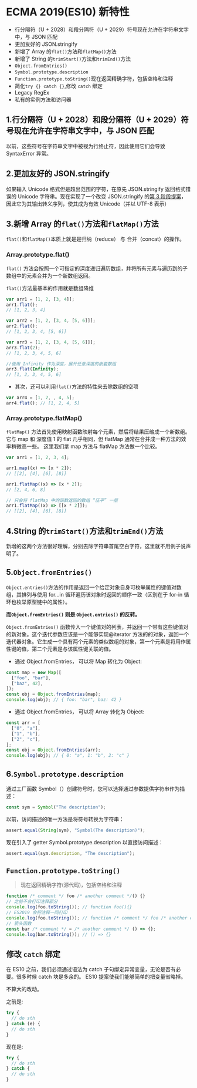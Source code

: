 # ECMA 2019(ES10) 新特性

- 行分隔符（U + 2028）和段分隔符（U + 2029）符号现在允许在字符串文字中，与 JSON 匹配
- 更加友好的 JSON.stringify
- 新增了 Array 的`flat()`方法和`flatMap()`方法
- 新增了 String 的`trimStart()`方法和`trimEnd()`方法
- `Object.fromEntries()`
- `Symbol.prototype.description`
- `Function.prototype.toString()`现在返回精确字符，包括空格和注释
- 简化`try {} catch {}`,修改 `catch` 绑定
- Legacy RegEx
- 私有的实例方法和访问器

## 1.行分隔符（U + 2028）和段分隔符（U + 2029）符号现在允许在字符串文字中，与 JSON 匹配

以前，这些符号在字符串文字中被视为行终止符，因此使用它们会导致 SyntaxError 异常。

## 2.更加友好的 JSON.stringify

如果输入 Unicode 格式但是超出范围的字符，在原先 JSON.stringify 返回格式错误的 Unicode 字符串。现在实现了一个改变 JSON.stringify 的[第 3 阶段提案](https://github.com/tc39/proposal-well-formed-stringify)，因此它为其输出转义序列，使其成为有效 Unicode（并以 UTF-8 表示）

## 3.新增 Array 的`flat()`方法和`flatMap()`方法

`flat()`和`flatMap()`本质上就是是归纳（reduce） 与 合并（concat）的操作。

### Array.prototype.flat()

`flat()` 方法会按照一个可指定的深度递归遍历数组，并将所有元素与遍历到的子数组中的元素合并为一个新数组返回。

`flat()`方法最基本的作用就是数组降维

```js
var arr1 = [1, 2, [3, 4]];
arr1.flat();
// [1, 2, 3, 4]

var arr2 = [1, 2, [3, 4, [5, 6]]];
arr2.flat();
// [1, 2, 3, 4, [5, 6]]

var arr3 = [1, 2, [3, 4, [5, 6]]];
arr3.flat(2);
// [1, 2, 3, 4, 5, 6]

//使用 Infinity 作为深度，展开任意深度的嵌套数组
arr3.flat(Infinity);
// [1, 2, 3, 4, 5, 6]
```

- 其次，还可以利用`flat()`方法的特性来去除数组的空项

```js
var arr4 = [1, 2, , 4, 5];
arr4.flat(); // [1, 2, 4, 5]
```

### Array.prototype.flatMap()

`flatMap()` 方法首先使用映射函数映射每个元素，然后将结果压缩成一个新数组。它与 map 和 深度值 1 的 flat 几乎相同，但 flatMap 通常在合并成一种方法的效率稍微高一些。 这里我们拿 map 方法与 flatMap 方法做一个比较。

```js
var arr1 = [1, 2, 3, 4];

arr1.map((x) => [x * 2]);
// [[2], [4], [6], [8]]

arr1.flatMap((x) => [x * 2]);
// [2, 4, 6, 8]

// 只会将 flatMap 中的函数返回的数组 “压平” 一层
arr1.flatMap((x) => [[x * 2]]);
// [[2], [4], [6], [8]]
```

## 4.String 的`trimStart()`方法和`trimEnd()`方法

新增的这两个方法很好理解，分别去除字符串首尾空白字符，这里就不用例子说声明了。

## 5.`Object.fromEntries()`

`Object.entries()`方法的作用是返回一个给定对象自身可枚举属性的键值对数组，其排列与使用 for...in 循环遍历该对象时返回的顺序一致（区别在于 for-in 循环也枚举原型链中的属性）。

**而`Object.fromEntries()` 则是 `Object.entries()` 的反转。**

`Object.fromEntries()` 函数传入一个键值对的列表，并返回一个带有这些键值对的新对象。这个迭代参数应该是一个能够实现@iterator 方法的的对象，返回一个迭代器对象。它生成一个具有两个元素的类似数组的对象，第一个元素是将用作属性键的值，第二个元素是与该属性键关联的值。

- 通过 Object.fromEntries， 可以将 Map 转化为 Object:

```js
const map = new Map([
  ["foo", "bar"],
  ["baz", 42],
]);
const obj = Object.fromEntries(map);
console.log(obj); // { foo: "bar", baz: 42 }
```

- 通过 Object.fromEntries， 可以将 Array 转化为 Object:

```js
const arr = [
  ["0", "a"],
  ["1", "b"],
  ["2", "c"],
];
const obj = Object.fromEntries(arr);
console.log(obj); // { 0: "a", 1: "b", 2: "c" }
```

## 6.`Symbol.prototype.description`

通过工厂函数 Symbol（）创建符号时，您可以选择通过参数提供字符串作为描述：

```js
const sym = Symbol("The description");
```

以前，访问描述的唯一方法是将符号转换为字符串：

```js
assert.equal(String(sym), "Symbol(The description)");
```

现在引入了 getter Symbol.prototype.description 以直接访问描述：

```js
assert.equal(sym.description, "The description");
```

## `Function.prototype.toString()`

> 现在返回精确字符(源代码)，包括空格和注释

```js
function /* comment */ foo /* another comment */() {}
// 之前不会打印注释部分
console.log(foo.toString()); // function foo(){}
// ES2019 会把注释一同打印
console.log(foo.toString()); // function /* comment */ foo /* another comment */ (){}
// 箭头函数
const bar /* comment */ = /* another comment */ () => {};
console.log(bar.toString()); // () => {}
```

## 修改 `catch` 绑定

在 ES10 之前，我们必须通过语法为 catch 子句绑定异常变量，无论是否有必要。很多时候 catch 块是多余的。 ES10 提案使我们能够简单的把变量省略掉。

不算大的改动。

之前是:

```js
try {
  // do sth
} catch (e) {
  // do sth
}
```

现在是:

```js
try {
  // do sth
} catch {
  // do sth
}
```
